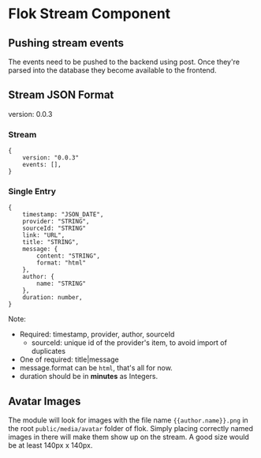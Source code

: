 # Flok Stream Component

## Pushing stream events

The events need to be pushed to the backend using post. Once they're parsed into the database they become available to the frontend.

## Stream JSON Format

version: 0.0.3

### Stream

	{
		version: "0.0.3"
		events: [],
	}

### Single Entry

    {
		timestamp: "JSON_DATE",
		provider: "STRING",
		sourceId: "STRING"
		link: "URL",
		title: "STRING",
		message: {
			content: "STRING",
			format: "html"
		},
		author: {
			name: "STRING"
		},
		duration: number,
	}

Note:

* Required: timestamp, provider, author, sourceId
  * sourceId: unique id of the provider's item, to avoid import of duplicates
* One of required: title|message
* message.format can be `html`, that's all for now.
* duration should be in __minutes__ as Integers.

## Avatar Images

The module will look for images with the file name `{{author.name}}.png` in the root `public/media/avatar` folder of flok. Simply placing correctly named images in there will make them show up on the stream. A good size would be at least 140px x 140px.